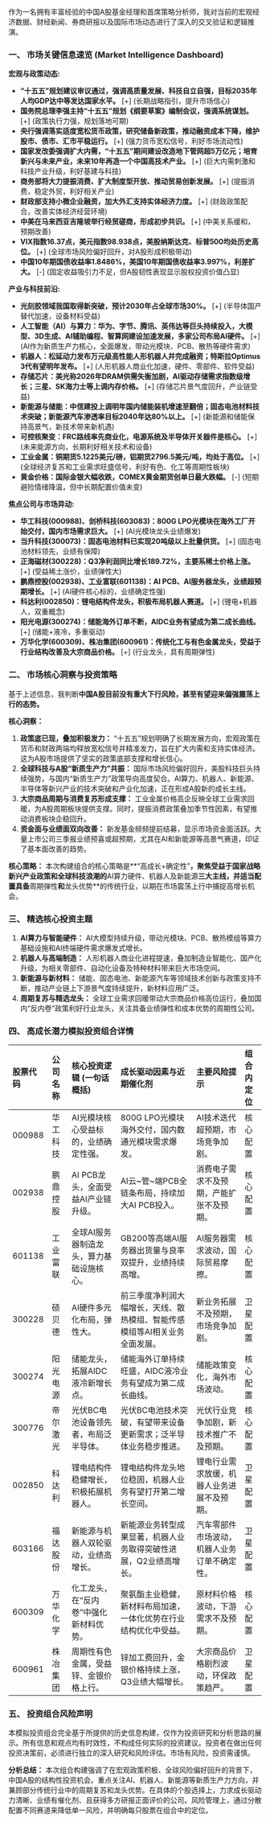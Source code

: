 作为一名拥有丰富经验的中国A股基金经理和首席策略分析师，我对当前的宏观经济数据、财经新闻、券商研报以及国际市场动态进行了深入的交叉验证和逻辑推演。

### **一、 市场关键信息速览 (Market Intelligence Dashboard)**

**宏观与政策动态:**

*   **“十五五”规划建议审议通过，强调高质量发展、科技自立自强，目标2035年人均GDP达中等发达国家水平。** [+] (长期战略指引，提升市场信心)
*   **国务院总理李强主持“十五五”规划《纲要草案》编制会议，强调系统谋划。** [+] (政策执行力强，规划落地可期)
*   **央行强调落实适度宽松货币政策，研究储备新政策，推动融资成本下降，维护股市、债市、汇市平稳运行。** [+] (强力货币宽松信号，利好市场流动性)
*   **国家发改委强调扩大内需，“十五五”期间建设改造地下管网超5万亿元；培育新兴与未来产业，未来10年再造一个中国高技术产业。** [+] (巨大内需刺激和科技产业升级，利好基建与科技)
*   **商务部将大力提振消费、扩大制度型开放、推动贸易创新发展。** [+] (提振消费，稳定外贸，利好相关产业)
*   **财政部支持小微企业融资，加大外汇支持实体经济力度。** [+] (财政政策配合，改善实体经济经营环境)
*   **中美在马来西亚吉隆坡举行经贸磋商，形成初步共识。** [+] (中美关系缓和，预期改善)
*   **VIX指数16.37点，美元指数98.938点，美股纳斯达克、标普500均处历史高位。** [+] (全球市场风险偏好回升，对A股形成积极带动)
*   **中国10年期国债收益率1.8486%，美国10年期国债收益率3.997%，利差扩大。** [-] (固定收益吸引力不足，但A股韧性表现显示股权投资价值凸显)

**产业与科技前沿:**

*   **光刻胶领域我国取得新突破，预计2030年占全球市场30%。** [+] (半导体国产替代加速，设备材料受益)
*   **人工智能（AI）与算力：华为、字节、腾讯、英伟达等巨头持续投入，大模型、3D生成、AI辅助编程、智算网建设加速发展，多家公司布局AI硬件。** [+] (AI作为新质生产力核心，全面爆发，带动光模块、PCB、散热等硬件需求)
*   **机器人：松延动力发布万元级高性能人形机器人并完成融资；特斯拉Optimus 3代有望明年发布。** [+] (人形机器人商业化加速，硬件、零部件、软件受益)
*   **存储芯片：美光称2026年DRAM供需失衡加剧，AI驱动存储需求指数级增长；三星、SK海力士等上调内存价格。** [+] (存储芯片景气度回升，产业链受益)
*   **新能源与储能：中信建投上调明年国内储能装机增速至翻倍；固态电池材料技术突破；新能源汽车渗透率目标2040年达80%以上。** [+] (新能源和储能保持高景气，新技术带来新机遇)
*   **可控核聚变：FRC路线率先商业化，电源系统及半导体开关器件是核心。** [+] (未来能源方向，长期利好相关技术和设备)
*   **工业金属：铜期货5.1225美元/磅，铝期货2796.5美元/吨，均处于高位。** [+] (全球经济复苏和工业需求旺盛信号，利好有色、化工等周期性板块)
*   **黄金价格：国际金银大幅收跌，COMEX黄金期货创单日最大跌幅。** [-] (短期避险情绪降温，但中长期配置价值未变)

**焦点公司与市场异动:**

*   **华工科技(000988)、剑桥科技(603083)：800G LPO光模块在海外工厂开始交付，国内市场需求巨大。** [+] (AI光模块龙头业绩爆发)
*   **当升科技(300073)：固态电池材料已实现20吨级以上批量供货。** [+] (固态电池材料领先，业绩有保障)
*   **正海磁材(300228)：Q3净利润同比增长189.72%，主要系稀土价格上涨。** [+] (受益稀土涨价，业绩弹性大)
*   **鹏鼎控股(002938)、工业富联(601138)：AI PCB、AI服务器龙头，业绩超预期增长。** [+] (AI硬件核心标的，业绩确定性强)
*   **科达利(002850)：锂电结构件龙头，积极布局机器人赛道。** [+] (锂电+机器人，双重概念)
*   **阳光电源(300274)：储能海外订单不断，AIDC业务有望成为第二成长曲线。** [+] (储能+液冷，多重驱动)
*   **万华化学(600309)、株冶集团(600961)：传统化工与有色金属龙头，受益于行业结构改善及大宗商品价格。** [+] (行业龙头，具有周期弹性)

### **二、 市场核心洞察与投资策略**

基于上述信息，我判断**中国A股目前没有重大下行风险，甚至有望迎来偏强震荡上行的态势。**

**核心洞察：**
1.  **政策底已现，叠加积极发力：** “十五五”规划明确了长期发展方向，宏观政策在货币和财政两端均释放宽松信号并精准发力，旨在扩大内需和支持实体经济。这为A股市场提供了坚实的政策底部支撑和增长信心。
2.  **全球科技与A股“新质生产力”共振：** 国际市场风险偏好回升，美股科技巨头持续强势，与国内“新质生产力”政策导向高度契合。AI算力、机器人、新能源、半导体等新兴产业的技术突破和产业化加速，正在形成A股新的成长主线。
3.  **大宗商品周期与消费复苏形成支撑：** 工业金属价格高企反映全球工业需求回暖，为A股周期板块提供支撑。同时，提振消费政策叠加季节性因素，有望推动消费板块企稳回升。
4.  **资金面与业绩面双向改善：** 新发基金频频提前结募，显示市场资金面活跃。大量上市公司三季报业绩预喜或超预期，尤其在AI和新能源等高景气赛道，印证了基本面改善的趋势。

**核心策略：**
本次构建组合的核心策略是**“高成长+确定性”**，聚焦受益于国家战略新兴产业政策和全球科技浪潮的**AI算力硬件、机器人及新能源**三大主线，并适当配置具备**周期弹性**和**龙头优势**的传统行业，以期在市场震荡上行中捕捉高增长机会。

### **三、 精选核心投资主题**

1.  **AI算力与智能硬件：** AI大模型持续升级，带动光模块、PCB、散热模组等算力基础设施和AI终端硬件需求爆发式增长。
2.  **机器人与高端制造：** 人形机器人商业化进程提速，叠加制造业智能化、国产化升级，为相关零部件、自动化设备及特种材料带来巨大市场空间。
3.  **新能源与新材料：** 储能、固态电池、新能源汽车等领域技术创新与政策支持不断，推动产业链上下游景气度持续提升，新材料应用广泛。
4.  **周期复苏与精选龙头：** 全球工业需求回暖带动大宗商品价格高位运行，叠加国内“反内卷”政策利好行业龙头，关注具备业绩弹性和成本优势的周期性公司。

### **四、 高成长潜力模拟投资组合详情**

| 股票代码 | 公司名称 | 核心投资逻辑 (一句话概括) | 成长驱动因素与近期催化剂 | 主要风险提示 | 组合内定位 |
| :--- | :--- | :--- | :--- | :--- | :--- |
| 000988 | 华工科技 | AI光模块核心受益标的，业绩确定性强。 | 800G LPO光模块海外交付，国内数通光模块需求爆发。 | AI技术迭代超预期，市场竞争加剧。 | 核心配置 |
| 002938 | 鹏鼎控股 | AI PCB龙头，全面受益AI产业链升级。 | AI云~管~端PCB全链条布局，持续加大AI PCB投入。 | 消费电子需求不及预期，产能扩张不及预期。 | 核心配置 |
| 601138 | 工业富联 | 全球AI服务器制造龙头，算力基础设施核心。 | GB200等高端AI服务器出货量与良率双提升，业绩持续高增。 | AI服务器需求波动，国际贸易摩擦。 | 核心配置 |
| 300228 | 硕贝德 | AI硬件多元化布局，弹性大。 | 前三季度净利润大幅增长，天线、散热模组、智能传感模组等AI相关业务全面发展。 | 新业务拓展不及预期，市场竞争加剧。 | 卫星配置 |
| 300274 | 阳光电源 | 储能龙头，拓展AIDC液冷新增长点。 | 储能海外订单持续旺盛，AIDC液冷业务有望成为第二成长曲线。 | 储能政策变化，海外市场波动。 | 核心配置 |
| 300776 | 帝尔激光 | 光伏BC电池设备领先者，布局泛半导体。 | 光伏BC电池技术突破，有望带来设备更新需求；泛半导体业务稳步推进。 | 光伏行业竞争加剧，新技术推广不及预期。 | 核心配置 |
| 002850 | 科达利 | 锂电结构件稳健增长，积极拓展机器人。 | 锂电结构件龙头地位稳固，机器人业务有望打开第二增长空间。 | 锂电行业需求放缓，机器人业务进展不及预期。 | 卫星配置 |
| 603166 | 福达股份 | 新能源与机器人双轮驱动，业绩高增长。 | 新能源业务转型成果显著，机器人业务取得突破性进展，Q2业绩高增长。 | 汽车零部件市场波动，机器人业务订单不确定性。 | 卫星配置 |
| 600309 | 万华化学 | 化工龙头，在“反内卷”中强化新材料优势。 | 聚氨酯主业稳健，新材料布局加速，一体化优势在行业结构优化中受益。 | 原材料价格波动，下游需求不及预期。 | 核心配置 |
| 600961 | 株冶集团 | 周期性有色金属，受益锌、金银价格上行。 | 锌加工费回升，金银价格持续上涨，Q3业绩大幅增长。 | 大宗商品价格剧烈波动，环保政策趋严。 | 卫星配置 |

### **五、 投资组合风险声明**

本模拟投资组合完全基于所提供的历史信息构建，仅作为投资研究和分析思路的展示。所有信息和观点均有时效性，不构成任何实际的投资建议。投资者在做出任何投资决策前，必须进行独立的深入研究和风险评估。市场有风险，投资需谨慎。

**分析总结：**
本次组合构建强调了在宏观政策积极、全球风险偏好回升的背景下，中国A股的结构性投资机会。重点关注AI、机器人、新能源等新质生产力方向，并兼顾部分传统行业中的周期复苏和龙头优势。在具体的个股选择上，力求成长驱动力清晰、业绩有催化剂、且获得多方研报正面评价的公司。风险管理上，通过分散配置不同赛道来降低单一风险，并明确每只股票在组合中的定位。